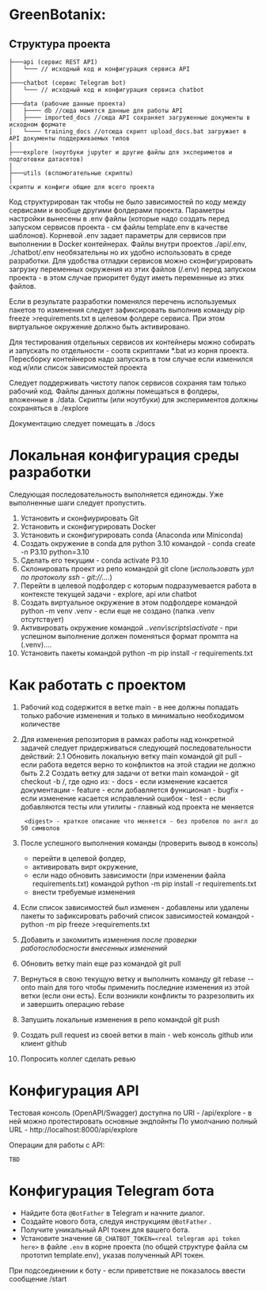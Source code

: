 # GreenBotanix: 

## Cтруктура проекта

```
├───api (сервис REST API)
│   └─── // исходный код и конфигурация сервиса API
│
├───chatbot (сервис Telegram bot)
│   └─── // исходный код и конфигурация сервиса chatbot
│
├───data (рабочие данные проекта)
│   ├──── db //сюда мамятся данные для работы API
│   ├──── imported_docs //сюда API сохраняет загруженные документы в исходном формате
│   └──── training_docs //отсюда скрипт upload_docs.bat загружает в API документы поддерживаемых типов
│
├───explore (ноутбуки jupyter и другие файлы для экспериметов и подготовки датасетов)
│
├───utils (вспомогательные скрипты)
│
скрипты и конфиги общие для всего проекта

```

Код структурирован так чтобы не было зависимостей по коду между сервисами и вообще другими фолдерами проекта. Параметры настройки вынесены в .env файлы (которые надо создать перед запуском сервисов проекта - см файлы template.env в качестве шаблонов).
Корневой .env задает параметры для сервисов при выполнении в Docker контейнерах.
Файлы внутри проектов ./api/.env, ./chatbot/.env необязательны но их удобно использовать в среде разработки. Для удобства отладки сервисов можно сконфигурировать загрузку переменных окружения из этих файлов (<project>/.env) перед запуском проекта - в этом случае приоритет будут иметь переменные из этих файлов.

Если в результате разработки поменялся перечень используемых пакетов то изменения следует зафиксировать выполнив команду
pip freeze >requirements.txt в целевом фолдере сервиса. При этом виртуальное окружение должно быть активировано.

Для тестирования отдельных сервисов их контейнеры можно собирать и запускать по отдельности - соотв скриптами *.bat из корня проекта. Пересборку контейнеров надо запускать в том случае если изменился код и/или список зависимостей проекта

Следует поддерживать чистоту папок сервисов  сохраняя там только рабочий код. Файлы данных должны помещаться в фолдеры, вложенные в ./data. Скрипты (или ноутбуки) для экспериментов должны сохраняться в ./explore

Документацию следует помещать в ./docs

# Локальная конфигурация среды разработки

Следующая последовательность выполняется единожды. Уже выполненные шаги следует пропустить.

01. Установить и сконфиурировать Git
02. Установить и сконфигурировать Docker
03. Установить и сконфигурировать conda (Anaconda или Miniconda)
04. Создать окружение в conda для python 3.10 командой - conda create -n P3.10 python=3.10
05. Сделать его текущим - conda activate P3.10
06. Склонировать проект из репо командой git clone (*использовать урл по протоколу ssh - git://....*)
07. Перейти в целевой подфолдер с которым подразумевается работа в контексте текущей задачи - explore, api или chatbot
09. Создать виртуальное окружение в этом подфолдере командой python -m venv .venv - если еще не создано (папка .venv отсутствует)
10. Активировать окружение командой  *.\.venv\scripts\activate* - при успешном выполнение должен поменяться формат промпта на (.venv)\....
11. Установить пакеты командой python -m pip install -r requirements.txt

# Как работать c проектом

1. Рабочий код содержится в ветке main - в нее должны попадать только рабочие изменения и только в минимально необходимом количестве
2. Для изменения репозитория в рамках работы над конкретной задачей следует придерживаться следующей последовательности действий:
    2.1 Обновить локальную ветку main командой git pull - если работа ведется верно то конфликтов на этой стадии не должно быть
    2.2 Создать ветку для задачи от ветки main командой - git checkout -b <prefix>/<digest>, где <prefix> одно из:
        - docs - если изменение касается документации
        - feature - если добавляется функционал
        - bugfix - если изменение касается исправлений ошибок
        - test - если добавляются тесты или утилиты - главный код проекта не меняется

        <digest> - краткое описание что меняется - без пробелов по англ до 50 символов

3. После успешного выполнения команды (проверить вывод в консоль) 
    - перейти в целевой фолдер, 
    - активировать вирт окружение, 
    - если надо обновить зависимости (при изменении файла requirements.txt) командой python -m pip install -r requirements.txt
    - внести требуемые изменения

4. Если список зависимостей был изменен - добавлены или удалены пакеты то зафиксировать рабочий список зависимостей командой - python -m pip freeze >requirements.txt

5. Добавить и закомитить изменения *после проверки работоспобосности внесенных изменений*
6. Обновить ветку main еще раз командой git pull
7. Вернуться в свою текущую ветку и выполнить команду git rebase --onto main для того чтобы применить последние изменения из этой ветки (если они есть). Если возникли конфликты то разрезолвить их и завершить операцию rebase
8. Запушить локальные изменения в репо командой git push
10. Создать pull request из своей ветки в main - web консоль github или клиент github 
11. Попросить коллег сделать ревью 



# Конфигурация API


Tестовая консоль (OpenAPI/Swagger) доступна по URI - /api/explore - в ней можно протестировать основные эндпойнты
По умолчанию полный URL - http://localhost:8000/api/explore

Операции для работы с API:
```
TBD
```


# Конфигурация Telegram бота 

- Найдите бота `@BotFather` в Telegram и начните диалог. 
- Создайте нового бота, следуя инструкциям  `@BotFather` . 
- Получите уникальный API токен для вашего бота. 
- Установите значение `GB_CHATBOT_TOKEN=<real telegram api token here>` в файле `.env` в корне проекта (по общей структуре файла см прототип template.env), указав полученный API токен. 

При подсоединении к боту - если приветствие не показалось ввести сообщение /start
